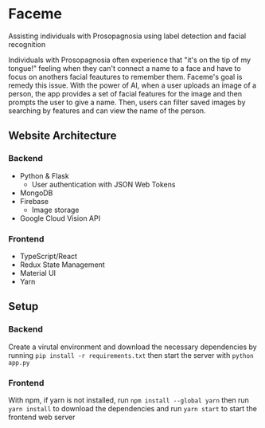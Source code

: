 # Faceme
Assisting individuals with Prosopagnosia using label detection and facial recognition

Individuals with Prosopagnosia often experience that "it's on the tip of my tongue!" feeling when they can't connect a name to a face and have to focus on anothers facial feautures to remember them. Faceme's goal is remedy this issue. With the power of AI, when a user uploads an image of a person, the app provides a set of facial features for the image and then prompts the user to give a name. Then, users can filter saved images by searching by features and can view the name of the person.
## Website Architecture
### Backend
 - Python & Flask
    - User authentication with JSON Web Tokens
 - MongoDB
 - Firebase
    - Image storage
 - Google Cloud Vision API
### Frontend
 - TypeScript/React
 - Redux State Management
 - Material UI
 - Yarn
## Setup
### Backend
Create a virutal environment and download the necessary dependencies
by running ```pip install -r requirements.txt``` then start the server with ```python app.py```
### Frontend
With npm, if yarn is not installed, run ```npm install --global yarn``` 
then run ```yarn install``` to download the dependencies and run ```yarn start``` to start the frontend web server
